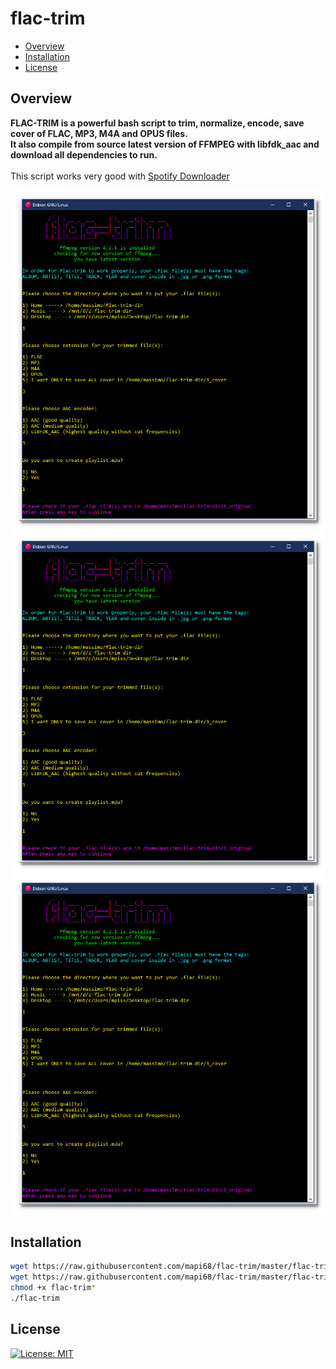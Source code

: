# flac-trim

* [Overview](#overview)
* [Installation](#installation)
* [License](#license)

## Overview
<b>FLAC-TRIM is a powerful bash script to trim, normalize, encode, save cover of FLAC, MP3, M4A and OPUS files.<br>
It also compile from source latest version of FFMPEG with libfdk_aac and download all dependencies to run.</b><br><br>
This script works very good with <a href="https://www.ondesoft.com/spotify-converter-for-windows/">Spotify Downloader</a>

<img src="https://github.com/mapi68/flac-trim/raw/master/images/1.png">

<img src="https://github.com/mapi68/flac-trim/raw/master/images/1.png">

<img src="https://github.com/mapi68/flac-trim/raw/master/images/1.png">


## Installation

```bash
wget https://raw.githubusercontent.com/mapi68/flac-trim/master/flac-trim.conf
wget https://raw.githubusercontent.com/mapi68/flac-trim/master/flac-trim
chmod +x flac-trim*
./flac-trim
```

## License
[![License: MIT](https://img.shields.io/badge/License-MIT-blue.svg)](LICENSE.md)
